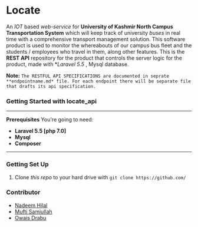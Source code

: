 # Locate
An *IOT* based *web-service* for **University of Kashmir North Campus Transportation System** which will keep track of university *buses* in real time with a comprehensive transport management solution. This software product is used to monitor the whereabouts of our campus bus fleet and the students / employees who travel in them, along other features.
This is the **REST API** repository for the product that controls the server logic for the product, made with **Laravel 5.5* , Mysql database.   

**Note:** `The RESTFUL API SPECIFICATIONS are documented in seprate **endpointname.md* file. For each endpoint there will be separate file that drafts its api specification.`

### Getting Started with locate_api
___
**Prerequisites**
You're going to need:
-   **Laravel 5.5 [php 7.0]** 
-   **Mysql** 
-   **Composer** 
___
### Getting Set Up
1.  Clone  _this repo_  to your hard drive with  `git clone https://github.com/`

### Contributor
- [Nadeem Hilal](https://github.com/nadeem09wani)
- [Mufti Samiullah](https://github.com/muftisamiullah)
- [Owais Drabu](https://github.com/invincibleme)
